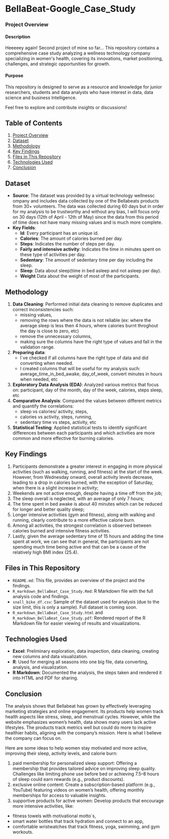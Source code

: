 # BellaBeat-Google_Case_Study

### Project Overview
#### Description
Heeeeey again! Second project of mine so far...
This repository contains a comprehensive case study analyzing a wellness technology company specializing in women's health, covering its innovations, market positioning, challenges, and strategic opportunities for growth. 
#### Purpose
This repository is designed to serve as a resource and knowledge for junior researchers, students and data analysts who have interest in data, data science and business Intelligence.

Feel free to explore and contribute insights or discussions!
  
## Table of Contents
1. [Project Overview](#project-overview)
2. [Dataset](#dataset)
3. [Methodology](#methodology)
4. [Key Findings](#key-findings)
5. [Files in This Repository](#files-in-this-repository)
6. [Technologies Used](#technologies-used)
7. [Conclusion](#conclusion)
   
## Dataset
- **Source**: The dataset was provided by a virtual technology wellnessc ompany and includes data collected by one of the Bellabeats products from 30+ volunteers. The data was collected during 60 days but in order for my analysis to be trustworthy and without any bias, I will focus only on 30 days (12th of April - 12th of May) since the data from this period of time does not have many missing values and is much more complete.
- **Key Fields**:
  - **Id**: Every participant has an unique id.
  - **Calories**: The amount of calories burned per day.
  - **Steps**: Indicates the number of steps per day.
  - **Fairly and intensive activity**: Indicates the time in minutes spent on these type of activities per day.
  - **Sedentary**: The amount of sedentary time per day including the sleep.
  - **Sleep**: Data about sleep(time in bed asleep and not asleep per day).
  - **Weight** Data about the weight of most of the participants.
 
## Methodology
1. **Data Cleaning**: Performed initial data cleaning to remove duplicates and correct inconsistencies such:
   - missing values,
   - removing the rows where the data is not reliable (ex: where the average sleep is less then 4 hours, where calories burnt throghout the day is close to zero, etc)
   - remove the unnecessary columns,
   - making sure the columns have the right type of values and fall in the validation range.
2. **Preparing data**:
   * I`ve checked if all columns have the right type of data and did converting when needed.
   * I created columns that will be useful for my analysis such: average_time_in_bed_awake, day_of_week, convert minutes in hours when needed, etc  
3. **Exploratory Data Analysis (EDA)**: Analyzed various metrics that focus on: participant, day of the month, day of the week, calories, steps sleep, etc
4. **Comparative Analysis**: Compared the values between different metrics and quantify the correlations:
   - sleep vs calories/ activity, steps,
   - calories vs activity, steps, running,
   - sedentary time vs steps, activity, etc
5. **Statistical Testing**: Applied statistical tests to identify significant differences between each participants and which activities are more common and more effective
   for burning calories.

## Key Findings
1. Participants demonstrate a greater interest in engaging in more physical activities (such as walking, running, and fitness) at the start of the week. However, from Wednesday onward, overall activity levels decrease, leading to a drop in calories burned, with the exception of Saturday, when there is a slight increase in activity;
2. Weekends are not active enough, despite having a time off from the job;
3. The sleep overall is neglected, with an average of only 7 hours;
4. The time spent in bed awake is about 40 minutes which can be reduced for longer and better quality sleep;
5. Longer intensive activities (gym and fitness), along with walking and running, clearly contribute to a more effective calorie burn.
6. Among all activities, the strongest correlation is observed between calories burned and intensive fitness activities.
7. Lastly, given the average sedentary time of 15 hours and adding the time spent at work, we can see that in general, the participants are not spending much time being active and that can be a cause of the relatively high BMI index (25.4).

## Files in This Repository
- `README.md`: This file, provides an overview of the project and the findings.
- `R_markdown_BellaBeat_Case_Study.Rmd`: R Markdown file with the full analysis code and findings.
- `snall_bike_df.csv`: Sample of the dataset used for analysis (due to the size limit, this is only a sample). Full dataset is coming soon.
- `R_markdown_BellaBeat_Case_Study.html` and `R_markdown_BellaBeat_Case_Study.pdf`: Rendered report of the R Markdown file for easier viewing of results and visualizations.


## Technologies Used
- **Excel**: Preliminary exploration, data inspection, data cleaning, creating new columns and data visualization.
- **R**: Used for merging all seasons into one big file, data converting, analysis, and visualization.
- **R Markdown**: Documented the analysis, the steps taken and rendered it into HTML and PDF for sharing.

## Conclusion
The analysis shows that Bellabeat has grown by effectively leveraging marketing strategies and online engagement. Its products help women track health aspects like stress, sleep, and menstrual cycles. However, while the website emphasizes women’s health, data shows many users lack active lifestyles. The products track metrics well but could do more to inspire healthier habits, aligning with the company’s mission. Here is what I believe the company can focus on.

Here are some ideas to help women stay motivated and more active, improving their sleep, activity levels, and calorie burn:
1. paid membership for personalized sleep support: Offering a membership that provides tailored advice on improving sleep quality. Challenges like limiting phone use before bed or achieving 7.5–8 hours of sleep could earn rewards (e.g., product discounts).
2. exclusive online content: Create a subscription-based platform (e.g., YouTube) featuring videos on women’s health, offering monthly memberships for access to valuable insights.
3. supportive products for active women: Develop products that encourage more intensive activities, like:
- fitness towels with motivational motto`s,
- smart water bottles that track hydration and connect to an app,
- comfortable wristwatches that track fitness, yoga, swimming, and gym workouts.
